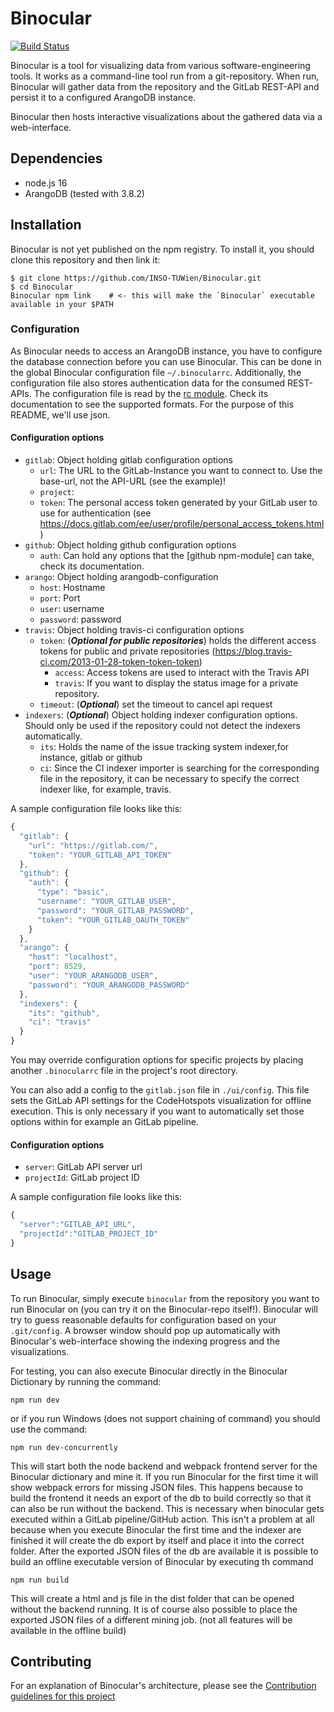 Binocular
=====

[![Build Status](https://travis-ci.org/INSO-TUWien/Binocular.svg?branch=development)](https://travis-ci.org/INSO-TUWien/Binocular)

Binocular is a tool for visualizing data from various software-engineering
tools. It works as a command-line tool run from a git-repository. When
run, Binocular will gather data from the repository and the GitLab
REST-API and persist it to a configured ArangoDB instance.

Binocular then hosts interactive visualizations about the gathered data
via a web-interface.

## Dependencies

* node.js 16
* ArangoDB (tested with 3.8.2)

## Installation

Binocular is not yet published on the npm registry. To install it, you
should clone this repository and then link it:

``` shell
$ git clone https://github.com/INSO-TUWien/Binocular.git
$ cd Binocular
Binocular npm link    # <- this will make the `Binocular` executable available in your $PATH
```

### Configuration

As Binocular needs to access an ArangoDB instance, you have to configure
the database connection before you can use Binocular. This can be done in
the global Binocular configuration file `~/.binocularrc`. Additionally, the
configuration file also stores authentication data for the consumed
REST-APIs. The configuration file is read by the [rc
module](https://www.npmjs.com/package/rc). Check its documentation to
see the supported formats. For the purpose of this README, we'll use
json.

#### Configuration options

- `gitlab`: Object holding gitlab configuration options
  - `url`: The URL to the GitLab-Instance you want to connect to. Use the
         base-url, not the API-URL (see the example)!
  - `project`: 
  - `token`: The personal access token generated by your GitLab user to
            use for authentication (see
            https://docs.gitlab.com/ee/user/profile/personal_access_tokens.html)
- `github`: Object holding github configuration options
  - `auth`: Can hold any options that the [github npm-module] can take, check its documentation.
- `arango`: Object holding arangodb-configuration
  - `host`: Hostname
  - `port`: Port
  - `user`: username
  - `password`: password
- `travis`: Object holding travis-ci configuration options
  - `token`: (_**Optional for public repositories**_) holds the different access tokens for public and private repositories (https://blog.travis-ci.com/2013-01-28-token-token-token)
    - `access`: Access tokens are used to interact with the Travis API
    - `travis`:  If you want to display the status image for a private repository.
  - `timeout`: (_**Optional**_) set the timeout to cancel api request  
- `indexers`: (_**Optional**_) Object holding indexer configuration options.
              Should only be used if the repository could not detect the indexers automatically.
  - `its`: Holds the name of the issue tracking system indexer,for instance, gitlab or github
  - `ci`: Since the CI indexer importer is searching for the corresponding file in the repository, it can be necessary to specify the
          correct indexer like, for example, travis.
         
A sample configuration file looks like this:

``` javascript
{
  "gitlab": {
    "url": "https://gitlab.com/",
    "token": "YOUR_GITLAB_API_TOKEN"
  },
  "github": {
    "auth": {
      "type": "basic",
      "username": "YOUR_GITLAB_USER",
      "password": "YOUR_GITLAB_PASSWORD",
      "token": "YOUR_GITLAB_OAUTH_TOKEN"
    }
  },
  "arango": {
    "host": "localhost",
    "port": 8529,
    "user": "YOUR_ARANGODB_USER",
    "password": "YOUR_ARANGODB_PASSWORD"
  },
  "indexers": {
    "its": "github",
    "ci": "travis" 
  }
}
```


You may override configuration options for specific projects by
placing another `.binocularrc` file in the project's root directory.

You can also add a config to the `gitlab.json` file in `./ui/config`. This file sets
the GitLab API settings for the CodeHotspots visualization for
offline execution. This is only necessary if you want to automatically
set those options within for example an GitLab pipeline.

#### Configuration options
- `server`: GitLab API server url
- `projectId`: GitLab project ID

A sample configuration file looks like this:
``` javascript
{
  "server":"GITLAB_API_URL",
  "projectId":"GITLAB_PROJECT_ID"
}
```

## Usage

To run Binocular, simply execute `binocular` from the repository you want to
run Binocular on (you can try it on the Binocular-repo itself!). Binocular will
try to guess reasonable defaults for configuration based on your
`.git/config`. A browser window should pop up automatically with
Binocular's web-interface showing the indexing progress and the
visualizations.

For testing, you can also execute Binocular directly in the Binocular
Dictionary by running the command:
``` shell
npm run dev
```
or if you run Windows (does not support chaining of command) you
should use the command:
``` shell
npm run dev-concurrently
```
This will start both the node backend and webpack frontend server
for the Binocular dictionary and mine it. If you run Binocular for the
first time it will show webpack errors for missing JSON files. This
happens because to build the frontend it needs an export of the db to
build correctly so that it can also be run without the backend. This
is necessary when binocular gets executed within a GitLab
pipeline/GitHub action. This isn't a problem at all because when
you execute Binocular the first time and the indexer are finished it
will create the db export by itself and place it into the correct
folder. After the exported JSON files of the db are available it is
possible to build an offline executable version of Binocular by
executing th command
``` shell
npm run build
```
This will create a html and js file in the dist folder that can be
opened without the backend running. It is of course also possible
to place the exported JSON files of a different mining job. (not
all features will be available in the offline build)

## Contributing

For an explanation of Binocular's architecture, please see the [Contribution
guidelines for this project](docs/CONTRIBUTING.md)
